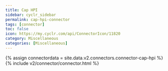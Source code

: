 ```yaml
---
title: Cap HPI
sidebar: cyclr_sidebar
permalink: cap-hpi-connector
tags: [connector]
toc: false
icon: https://my.cyclr.com/api/ConnectorIcon/11820
category: Miscellaneous
categories: [Miscellaneous]
---
```

{% assign connectordata = site.data.v2.connectors.connector-cap-hpi %}
{% include v2/connector/connector.html %}	